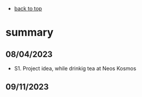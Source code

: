 

* [back to top](README.md)

# summary

## 08/04/2023
- S1. Project idea, while drinkig tea at Neos Kosmos

## 09/11/2023
